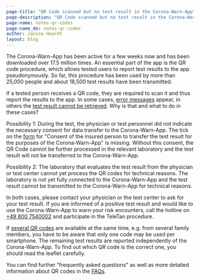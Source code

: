```yaml
---
page-title: "QR Code scanned but no test result in the Corona-Warn-App" 
page-description: "QR Code scanned but no test result in the Corona-Warn-App" 
page-name: notes-qr-codes
page-name_de: notes-qr-codes
author: Janina Hoerdt
layout: blog
---
```


The Corona-Warn-App has been active for a few weeks now and has been downloaded over 17.5 million times. An essential part of the app is the QR code procedure, which allows tested users to report test results to the app pseudonymously. So far, this procedure has been used by more than 25,000 people and about 18,500 test results have been transmitted.
<!-- overview -->

If a tested person receives a QR code, they are required to scan it and thus report the results to the app. In some cases, [error messages](https://www.coronawarn.app/en/faq/#qr_test) appear, in others the [test result cannot be retrieved](https://www.coronawarn.app/en/faq/#qr_test). Why is that and what to do in these cases?

Possibility 1: During the test, the physician or test personnel did not indicate the necessary consent for data transfer to the Corona-Warn-App. The tick on the [form](https://github.com/corona-warn-app/cwa-documentation/issues/400#issuecomment-669937832) for "Consent of the insured person to transfer the test result for the purposes of the Corona-Warn-App" is missing. Without this consent, the QR Code cannot be further processed in the relevant laboratory and the test result will not be transferred to the Corona-Warn-App.

Possibility 2: The laboratory that evaluates the test result from the physician or test center cannot yet process the QR codes for technical reasons. The laboratory is not yet fully connected to the Corona-Warn-App and the test result cannot be transmitted to the Corona-Warn-App for technical reasons.

In both cases, please contact your physician or the test center to ask for your test result. If you are informed of a positive test result and would like to use the Corona-Warn-App to warn your risk encounters, call the hotline on [+49 800 7540002](tel:+498007540002) and participate in the TeleTan procedure.

If [several QR codes](https://www.coronawarn.app/en/faq/#QRcodes) are available at the same time, e.g. from several family members, you have to be aware that only one code may be used per smartphone. The remaining test results are reported independently of the Corona-Warn-App. To find out which QR code is the correct one, you should read the leaflet carefully.

You can find further "frequently asked questions" as well as more detailed information about QR codes in the [FAQs](https://www.coronawarn.app/en/faq/).

